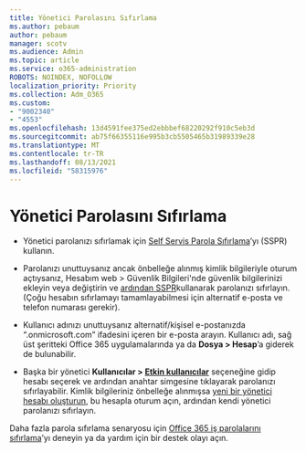 ```yaml
---
title: Yönetici Parolasını Sıfırlama
ms.author: pebaum
author: pebaum
manager: scotv
ms.audience: Admin
ms.topic: article
ms.service: o365-administration
ROBOTS: NOINDEX, NOFOLLOW
localization_priority: Priority
ms.collection: Adm_O365
ms.custom:
- "9002340"
- "4553"
ms.openlocfilehash: 13d4591fee375ed2ebbbef68220292f910c5eb3d
ms.sourcegitcommit: ab75f66355116e995b3cb5505465b31989339e28
ms.translationtype: MT
ms.contentlocale: tr-TR
ms.lasthandoff: 08/13/2021
ms.locfileid: "58315976"
---
```

# <a name="admin-password-reset"></a>Yönetici Parolasını Sıfırlama

- Yönetici parolanızı sıfırlamak için [Self Servis Parola Sıfırlama](https://passwordreset.microsoftonline.com/)’yı (SSPR) kullanın.

- Parolanızı unuttuysanız ancak önbelleğe alınmış kimlik bilgileriyle oturum açtıysanız, [](https://mysignins.microsoft.com/security-info)Hesabım web > Güvenlik Bilgileri'nde güvenlik bilgilerinizi ekleyin veya değiştirin ve [ardından SSPR](https://passwordreset.microsoftonline.com/)kullanarak parolanızı sıfırlayın. (Çoğu hesabın sıfırlamayı tamamlayabilmesi için alternatif e-posta ve telefon numarası gerekir).

- Kullanıcı adınızı unuttuysanız alternatif/kişisel e-postanızda “.onmicrosoft.com” ifadesini içeren bir e-posta arayın.  Kullanıcı adı, sağ üst şeritteki Office 365 uygulamalarında ya da **Dosya > Hesap**’a giderek de bulunabilir.

- Başka bir yönetici **Kullanıcılar > [Etkin kullanıcılar](https://portal.office.com/adminportal/home#/users)** seçeneğine gidip hesabı seçerek ve ardından anahtar simgesine tıklayarak parolanızı sıfırlayabilir.  Kimlik bilgileriniz önbelleğe alınmışsa [yeni bir yönetici hesabı oluşturun](https://portal.office.com/adminportal/home#/users), bu hesapla oturum açın, ardından kendi yönetici parolanızı sıfırlayın.

Daha fazla parola sıfırlama senaryosu için [Office 365 iş parolalarını sıfırlama](https://docs.microsoft.com/microsoft-365/admin/add-users/reset-passwords)’yı deneyin ya da yardım için bir destek olayı açın.
